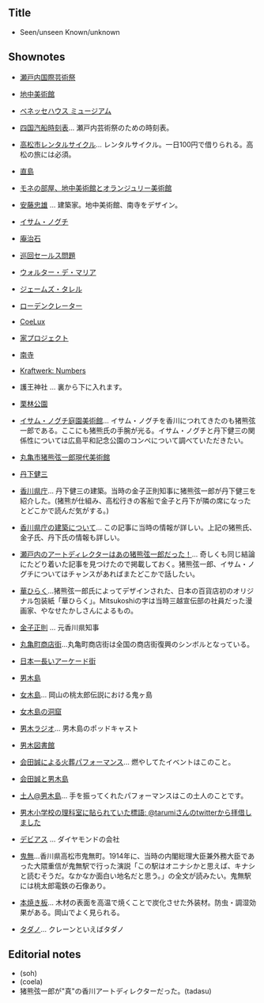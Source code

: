 
## Title
- Seen/unseen Known/unknown

## Shownotes

- [瀬戸内国際芸術祭](https://setouchi-artfest.jp/)
- [地中美術館](http://benesse-artsite.jp/art/chichu.html)
- [ベネッセハウス ミュージアム](http://benesse-artsite.jp/art/benessehouse-museum.html)
- [四国汽船時刻表](https://www.shikokukisen.com/)... 瀬戸内芸術祭のための時刻表。
- [高松市レンタルサイクル](http://takamatsu-parking.com/for_use_onetime_rider_2017/)... レンタルサイクル。一日100円で借りられる。高松の旅には必須。
- [直島](http://www.naoshima.net/)
- [モネの部屋、地中美術館とオランジュリー美術館](https://kumiko-jp.com/archives/51970282.html)
- [安藤忠雄](https://ja.wikipedia.org/wiki/%E5%AE%89%E8%97%A4%E5%BF%A0%E9%9B%84) ... 建築家。地中美術館、南寺をデザイン。
- [イサム・ノグチ](https://ja.wikipedia.org/wiki/%E3%82%A4%E3%82%B5%E3%83%A0%E3%83%BB%E3%83%8E%E3%82%B0%E3%83%81)
- [庵治石](http://www.ajistone.com/about/index.html)
- [巡回セールス問題](https://ja.wikipedia.org/wiki/%E5%B7%A1%E5%9B%9E%E3%82%BB%E3%83%BC%E3%83%AB%E3%82%B9%E3%83%9E%E3%83%B3%E5%95%8F%E9%A1%8C)
- [ウォルター・デ・マリア](https://ja.wikipedia.org/wiki/%E3%82%A6%E3%82%A9%E3%83%AB%E3%82%BF%E3%83%BC%E3%83%BB%E3%83%87%E3%83%BB%E3%83%9E%E3%83%AA%E3%82%A2)
- [ジェームズ・タレル](https://ja.wikipedia.org/wiki/%E3%82%B8%E3%82%A7%E3%83%BC%E3%83%A0%E3%82%BA%E3%83%BB%E3%82%BF%E3%83%AC%E3%83%AB)
- [ローデンクレーター](https://www.axismag.jp/posts/2019/01/112800.html)
- [CoeLux](https://www.coelux.com/)
- [家プロジェクト](http://benesse-artsite.jp/art/arthouse.html)
- [南寺](https://setouchi-artfest.jp/artworks-artists/artworks/naoshima/7.html)
- [Kraftwerk: Numbers](https://www.youtube.com/watch?v=4YPiCeLwh5o)
- 護王神社 ... 裏から下に入れます。
- [栗林公園](https://www.my-kagawa.jp/ritsuringarden)
- [イサム・ノグチ庭園美術館](http://www.isamunoguchi.or.jp/)... イサム・ノグチを香川につれてきたのも猪熊弦一郎である。ここにも猪熊氏の手腕が光る。イサム・ノグチと丹下健三の関係性については広島平和記念公園のコンペについて調べていただきたい。
- [丸亀市猪熊弦一郎現代美術館](http://www.mimoca.org/ja/)
- [丹下健三](https://ja.wikipedia.org/wiki/%E4%B8%B9%E4%B8%8B%E5%81%A5%E4%B8%89)
- [香川県庁](https://ja.wikipedia.org/wiki/%E9%A6%99%E5%B7%9D%E7%9C%8C%E5%BA%81%E8%88%8E)... 丹下健三の建築。当時の金子正則知事に猪熊弦一郎が丹下健三を紹介した。(猪熊が仕組み、高松行きの客船で金子と丹下が隣の席になったとどこかで読んだ気がする。)
- [香川県庁の建築について](https://kenzotange100-kenchikunomirai.jimdo.com/%E9%A6%99%E5%B7%9D%E7%9C%8C%E5%BA%81%E8%88%8E-%E3%81%AB%E6%A5%B5%E3%81%BE%E3%82%8B%E3%82%82%E3%81%AE/)... この記事に当時の情報が詳しい。上記の猪熊氏、金子氏、丹下氏の情報も詳しい。
- [瀬戸内のアートディレクターはあの猪熊弦一郎だった！](http://discoverjapan-web.com/article/1617)... 奇しくも同じ結論にたどり着いた記事を見つけたので掲載しておく。猪熊弦一郎、イサム・ノグチについてはチャンスがあればまたどこかで話したい。
- [華ひらく](https://mitsukoshi.mistore.jp/onlinestore/shops/hanahiraku/index.html)...猪熊弦一郎氏によってデザインされた、日本の百貨店初のオリジナル包装紙「華ひらく」。Mitsukoshiの字は当時三越宣伝部の社員だった漫画家、やなせたかしさんによるもの。
- [金子正則](https://ja.wikipedia.org/wiki/%E9%87%91%E5%AD%90%E6%AD%A3%E5%89%87) ... 元香川県知事
- [丸亀町商店街](https://www.kame3.jp/)...丸亀町商店街は全国の商店街復興のシンボルとなっている。
- [日本一長いアーケード街](https://www.rub-lab.com/rublog/2017/05/13/column207/)
- [男木島](https://www.my-kagawa.jp/shimatabi/feature/shimatabi/ogijima)
- [女木島](https://www.my-kagawa.jp/shimatabi/feature/shimatabi/megijima)...  岡山の桃太郎伝説における鬼ヶ島
- [女木島の洞窟](https://www.shikoku.gr.jp/spot/332)
- [男木ラジオ](https://ogi.osampo-radio.com/)... 男木島のポッドキャスト
- [男木図書館](https://ogijima-library.or.jp/)
- [会田誠による火葬パフォーマンス](https://twitter.com/makotoaida/status/372276488160026624)... 燃やしてたイベントはこのこと。
- [会田誠と男木島](https://ogijima-library.or.jp/2017/12/31/moegara-aidamakoto-note/)
- [土人@男木島](https://mizuma-art.co.jp/exhibitions/1401_aidamakoto/)... 手を振ってくれたパフォーマンスはこの土人のことです。
- [男木小学校の理科室に貼られていた標語: @tarumiさんのtwitterから拝借しました](https://twitter.com/tarumi/status/363668446216585216)
- [デビアス](https://ja.wikipedia.org/wiki/%E3%83%87%E3%83%93%E3%82%A2%E3%82%B9) ... ダイヤモンドの会社

- [鬼無](https://ja.wikipedia.org/wiki/%E9%AC%BC%E7%84%A1)...香川県高松市鬼無町。1914年に、当時の内閣総理大臣兼外務大臣であった大隈重信が鬼無駅で行った演説「この駅はオニナシかと思えば、キナシと読むそうだ。なかなか面白い地名だと思う。」の全文が読みたい。鬼無駅には桃太郎電鉄の石像あり。
- [本焼き板](https://ojkobo.co.jp/yakiita/)... 木材の表面を高温で焼くことで炭化させた外装材。防虫・調湿効果がある。岡山でよく見られる。
- [タダノ](http://www.tadano.co.jp/)... クレーンといえばタダノ

## Editorial notes
- (soh)
- (coela)
- 猪熊弦一郎が"真"の香川アートディレクターだった。(tadasu)
